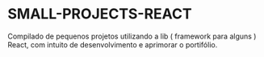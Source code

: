 # SMALL-PROJECTS-REACT
Compilado de pequenos projetos utilizando a lib ( framework para alguns ) React, com intuito de desenvolvimento e aprimorar o portifólio.
